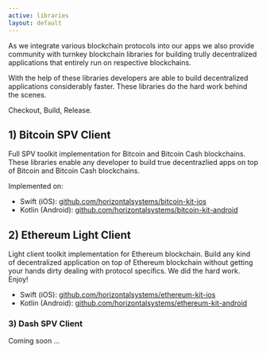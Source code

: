 ```yaml
---
active: libraries
layout: default
---
```


As we integrate various blockchain protocols into our apps we also provide community with turnkey blockchain libraries for building trully decentralized applications that entirely run on respective blockchains.

With the help of these libraries developers are able to build decentralized applications considerably faster. These libraries do the hard work behind the scenes.

Checkout, Build, Release.

## 1) Bitcoin SPV Client

Full SPV toolkit implementation for Bitcoin and Bitcoin Cash blockchains. These libraries enable any developer to build true decentrazlied apps on top of Bitcoin and Bitcoin Cash blockchains.

Implemented on:

- Swift (iOS): [github.com/horizontalsystems/bitcoin-kit-ios](https://github.com/horizontalsystems/bitcoin-kit-ios)
- Kotlin (Android): [github.com/horizontalsystems/bitcoin-kit-android](https://github.com/horizontalsystems/bitcoin-kit-android)


## 2) Ethereum Light Client

Light client toolkit implementation for Ethereum blockchain. Build any kind of decentralized application on top of Ethereum blockchain without getting your hands dirty dealing with protocol specifics. We did the hard work. Enjoy!

- Swift (iOS): [github.com/horizontalsystems/ethereum-kit-ios](https://github.com/horizontalsystems/ethereum-kit-ios)
- Kotlin (Android): [github.com/horizontalsystems/ethereum-kit-android](https://github.com/horizontalsystems/ethereum-kit-android)


### 3) Dash SPV Client

Coming soon ...
